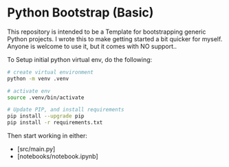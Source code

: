 # Python Bootstrap (Basic)

This repository is intended to be a Template for bootstrapping generic Python projects.
I wrote this to make getting started a bit quicker for myself.  Anyone is welcome to use it, but it comes with NO support..

To Setup initial python virtual env, do the following:
```bash
# create virtual environment
python -m venv .venv

# activate env
source .venv/bin/activate

# Update PIP, and install requirements
pip install --upgrade pip
pip install -r requirements.txt
```

Then start working in either:
- [src/main.py]
- [notebooks/notebook.ipynb]
